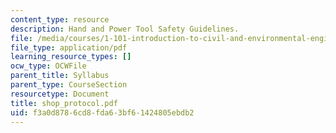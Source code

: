 ```yaml
---
content_type: resource
description: Hand and Power Tool Safety Guidelines.
file: /media/courses/1-101-introduction-to-civil-and-environmental-engineering-design-i-fall-2006/f3a0d8786cd8fda63bf61424805ebdb2_shop_protocol.pdf
file_type: application/pdf
learning_resource_types: []
ocw_type: OCWFile
parent_title: Syllabus
parent_type: CourseSection
resourcetype: Document
title: shop_protocol.pdf
uid: f3a0d878-6cd8-fda6-3bf6-1424805ebdb2
---
```

